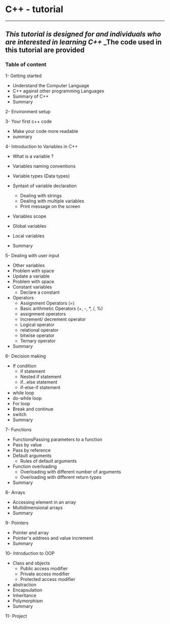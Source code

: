 # __C++ - tutorial__
---
_This tutorial is designed for and individuals who are interested in learning C++_
_The code used in this tutorial are provided
---

### Table of content

1- Getting started
- Understand the Computer Language
- C++ against other programming Languages
- Summary of C++
- Summary

2- Environment setup

3- Your first c++ code
- Make your code more readable
- summary

4- Introduction to Variables in C++
  - What is a variable ?
  - Variables naming conventions
  - Variable types (Data types)
- Syntaxt of variable declaration
  - Dealing with strings
  - Dealing with multiple variables
  - Print message on the screen
-  Variables scope
  - Global variables
  - Local variables

- Summary

5- Dealing with user input
- Other variables
- Problem with space
- Update a variable
- Problem with space
- Constant variables
  - Declare a constant
- Operators
  - Assignment Operators (=)
  - Basic arithmetic Operators (+, -, *, /, %)
  - assignment operators
  - Increment/ decrement operator
  - Logical operator
  - relational operator
  - bitwise operator
  - Ternary operator
- Summary

6- Decision making
- If condition
  - if statement
  - Nested if statement
  - if...else statement
  - if-else-if statement
- while loop
- do-while loop
- For loop
- Break and continue
- switch
- Summary

7- Functions
- FunctionsPassing parameters to a function
 - Pass by value
 - Pass by reference
- Default arguments
  - Rules of default arguments
- Function overloading
  - Overloading with different number of arguments
  - Overloading with different return types
- Summary

8- Arrays
- Accessing element in an array
- Multidimensional arrays
- Summary

9- Pointers
- Pointer and array
- Pointer's address and value increment
- Summary

10- Introduction to OOP
- Class and objects
  - Public access modifier
  - Private access modifier
  - Protected access modifier
- abstraction
- Encapsulation
- Inheritance
- Polymorphism
- Summary

11- Project
